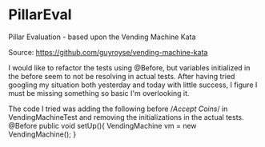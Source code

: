 # PillarEval
Pillar Evaluation - based upon the Vending Machine Kata

Source: https://github.com/guyroyse/vending-machine-kata







I would like to refactor the tests using @Before, but variables initialized in the before seem to not be resolving in actual tests. After having tried googling my situation both yesterday and today with little success, I figure I must be missing something so basic I'm overlooking it. 

The code I tried was adding the following before /*Accept Coins*/ in VendingMachineTest and removing the initializations in the actual tests.
@Before
public void setUp(){
VendingMachine vm = new VendingMachine();
}
